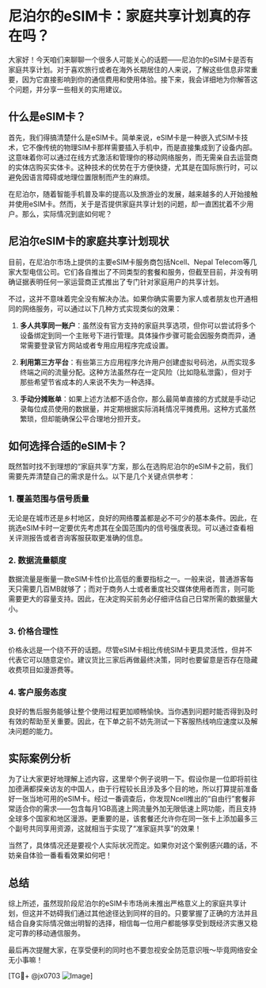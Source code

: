 # 尼泊尔的eSIM卡：家庭共享计划真的存在吗？

大家好！今天咱们来聊聊一个很多人可能关心的话题——尼泊尔的eSIM卡是否有家庭共享计划。对于喜欢旅行或者在海外长期居住的人来说，了解这些信息非常重要，因为它直接影响到你的通信费用和使用体验。接下来，我会详细地为你解答这个问题，并分享一些相关的实用建议。

## 什么是eSIM卡？

首先，我们得搞清楚什么是eSIM卡。简单来说，eSIM卡是一种嵌入式SIM卡技术，它不像传统的物理SIM卡那样需要插入手机中，而是直接集成到了设备内部。这意味着你可以通过在线方式激活和管理你的移动网络服务，而无需亲自去运营商的实体店购买实体卡。这种技术的优势在于方便快捷，尤其是在国际旅行时，可以避免因语言障碍或地理位置限制而产生的麻烦。

在尼泊尔，随着智能手机普及率的提高以及旅游业的发展，越来越多的人开始接触并使用eSIM卡。然而，关于是否提供家庭共享计划的问题，却一直困扰着不少用户。那么，实际情况到底如何呢？

## 尼泊尔eSIM卡的家庭共享计划现状

目前，在尼泊尔市场上提供的主要eSIM卡服务商包括Ncell、Nepal Telecom等几家大型电信公司。它们各自推出了不同类型的套餐和服务，但截至目前，并没有明确证据表明任何一家运营商正式推出了专门针对家庭用户的共享计划。

不过，这并不意味着完全没有解决办法。如果你确实需要为家人或者朋友也开通相同的网络服务，可以通过以下几种方式实现类似的效果：

1. **多人共享同一账户**：虽然没有官方支持的家庭共享选项，但你可以尝试将多个设备绑定到同一个主账号下进行管理。具体操作步骤可能会因服务商而异，通常需要登录官方网站或者专用应用程序完成设置。
   
2. **利用第三方平台**：有些第三方应用程序允许用户创建虚拟号码池，从而实现多终端之间的流量分配。这种方法虽然存在一定风险（比如隐私泄露），但对于那些希望节省成本的人来说不失为一种选择。

3. **手动分摊账单**：如果上述方法都不适合你，那么最简单直接的方式就是手动记录每位成员使用的数据量，并定期根据实际消耗情况平摊费用。这种方式虽然繁琐，但却能确保公平合理地分担开支。

## 如何选择合适的eSIM卡？

既然暂时找不到理想的“家庭共享”方案，那么在选购尼泊尔的eSIM卡之前，我们需要先弄清楚自己的需求是什么。以下是几个关键点供参考：

### 1. 覆盖范围与信号质量
无论是在城市还是乡村地区，良好的网络覆盖都是必不可少的基本条件。因此，在挑选eSIM卡时一定要优先考虑其在全国范围内的信号强度表现。可以通过查看相关评测报告或者咨询客服获取更准确的信息。

### 2. 数据流量额度
数据流量是衡量一款eSIM卡性价比高低的重要指标之一。一般来说，普通游客每天只需要几百MB就够了；而对于商务人士或者重度社交媒体使用者而言，则可能需要更大的容量支持。因此，在决定购买前务必仔细评估自己日常所需的数据量大小。

### 3. 价格合理性
价格永远是一个绕不开的话题。尽管eSIM卡相比传统SIM卡更具灵活性，但并不代表它可以随意定价。建议货比三家后再做最终决策，同时也要留意是否存在隐藏收费项目如漫游费等。

### 4. 客户服务态度
良好的售后服务能够让整个使用过程更加顺畅愉快。当你遇到问题时能否得到及时有效的帮助至关重要。因此，在下单之前不妨先测试一下客服热线响应速度以及解决问题的能力。

## 实际案例分析

为了让大家更好地理解上述内容，这里举个例子说明一下。假设你是一位即将前往加德满都探亲访友的中国人，由于行程较长且涉及多个目的地，所以打算提前准备好一张当地可用的eSIM卡。经过一番调查后，你发现Ncell推出的“自由行”套餐非常适合你的需求——包含每月1GB高速上网流量外加无限低速上网功能，而且支持全球多个国家和地区漫游。更重要的是，该套餐还允许你在同一张卡上添加最多三个副号共同享用资源，这就相当于实现了“准家庭共享”的效果！

当然了，具体情况还是要视个人实际状况而定。如果你对这个案例感兴趣的话，不妨亲自体验一番看看效果如何吧！

## 总结

综上所述，虽然现阶段尼泊尔的eSIM卡市场尚未推出严格意义上的家庭共享计划，但这并不妨碍我们通过其他途径达到同样的目的。只要掌握了正确的方法并且结合自身实际情况做出明智的选择，相信每一位用户都能够享受到既经济实惠又稳定可靠的移动通信服务。

最后再次提醒大家，在享受便利的同时也不要忽视安全防范意识哦～毕竟网络安全无小事嘛！

[TG💪+ @jx0703 ![Image](https://github.com/user-attachments/assets/dbca1d08-cadb-493c-b0ec-ad6f7a83f270)]